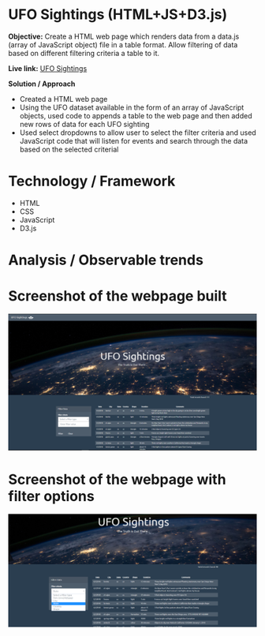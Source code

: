 # UFO Sightings (HTML+JS+D3.js)

**Objective:**
Create a HTML web page which renders data from a data.js (array of JavaScript object) file in a table format. Allow filtering of data based on different filtering criteria a table to it.

**Live link:**
[UFO Sightings](https://catchvivkrish.github.io/UFO_Sightings_HTML_JS/)

**Solution / Approach**
* Created a HTML web page
* Using the UFO dataset available in the form of an array of JavaScript objects, used code to appends a table to the web page and then added new rows of data for each UFO sighting
* Used select dropdowns to allow user to select the filter criteria and used JavaScript code that will listen for events and search through the data based on the selected criterial

# Technology / Framework
* HTML
* CSS
* JavaScript
* D3.js

# Analysis / Observable trends 

# Screenshot of the webpage built
![png](static/images/webpage1.png)

# Screenshot of the webpage with filter options
![png](static/images/webpage2.png)